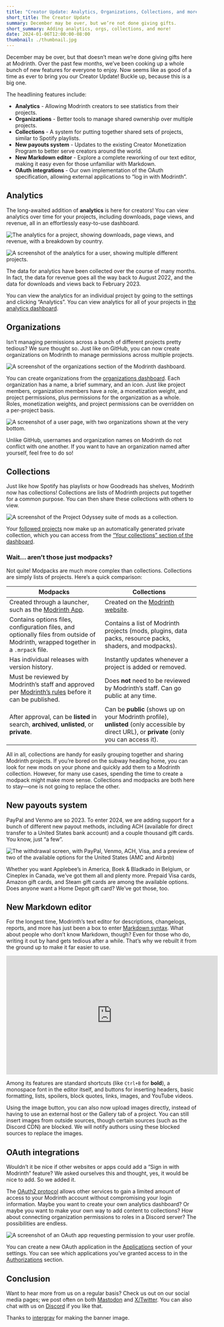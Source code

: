 ```yaml
---
title: "Creator Update: Analytics, Organizations, Collections, and more"
short_title: The Creator Update
summary: December may be over, but we’re not done giving gifts.
short_summary: Adding analytics, orgs, collections, and more!
date: 2024-01-06T12:00:00-08:00
thumbnail: ./thumbnail.jpg
---
```


December may be over, but that doesn’t mean we’re done giving gifts here at Modrinth. Over the past few months, we’ve been cooking up a whole bunch of new features for everyone to enjoy. Now seems like as good of a time as ever to bring you our Creator Update! Buckle up, because this is a big one.

The headlining features include:

- **Analytics** - Allowing Modrinth creators to see statistics from their projects.
- **Organizations** - Better tools to manage shared ownership over multiple projects.
- **Collections** - A system for putting together shared sets of projects, similar to Spotify playlists.
- **New payouts system** - Updates to the existing Creator Monetization Program to better serve creators around the world.
- **New Markdown editor** - Explore a complete reworking of our text editor, making it easy even for those unfamiliar with Markdown.
- **OAuth integrations** - Our own implementation of the OAuth specification, allowing external applications to “log in with Modrinth”.

## Analytics

The long-awaited addition of **analytics** is here for creators! You can view analytics over time for your projects, including downloads, page views, and revenue, all in an effortlessly easy-to-use dashboard.

![The analytics for a project, showing downloads, page views, and revenue, with a breakdown by country.](./project-analytics.jpg)

![A screenshot of the analytics for a user, showing multiple different projects.](./user-analytics.jpg)

The data for analytics have been collected over the course of many months. In fact, the data for revenue goes all the way back to August 2022, and the data for downloads and views back to February 2023.

You can view the analytics for an individual project by going to the settings and clicking “Analytics”. You can view analytics for all of your projects in [the analytics dashboard](/dashboard/analytics).

## Organizations

Isn’t managing permissions across a bunch of different projects pretty tedious? We sure thought so. Just like on GitHub, you can now create organizations on Modrinth to manage permissions across multiple projects.

![A screenshot of the organizations section of the Modrinth dashboard.](./organizations.jpg)

You can create organizations from the [organizations dashboard](/dashboard/organizations). Each organization has a name, a brief summary, and an icon. Just like project members, organization members have a role, a monetization weight, and project permissions, plus permissions for the organization as a whole. Roles, monetization weights, and project permissions can be overridden on a per-project basis.

![A screenshot of a user page, with two organizations shown at the very bottom.](./user-orgs.jpg)

Unlike GitHub, usernames and organization names on Modrinth do not conflict with one another. If you want to have an organization named after yourself, feel free to do so!

## Collections

Just like how Spotify has playlists or how Goodreads has shelves, Modrinth now has collections! Collections are lists of Modrinth projects put together for a common purpose. You can then share these collections with others to view.

![A screenshot of the Project Odyssey suite of mods as a collection.](./collections.jpg)

Your [followed projects](/collection/following) now make up an automatically generated private collection, which you can access from the [“Your collections” section of the dashboard](/dashboard/collections).

### Wait… aren’t those just modpacks?

Not quite! Modpacks are much more complex than collections. Collections are simply lists of projects. Here’s a quick comparison:

| Modpacks                                                                                                                          | Collections                                                                                                                                   |
| --------------------------------------------------------------------------------------------------------------------------------- | --------------------------------------------------------------------------------------------------------------------------------------------- |
| Created through a launcher, such as the [Modrinth App](/app).                                                                     | Created on the [Modrinth website](/dashboard/collections).                                                                                    |
| Contains options files, configuration files, and optionally files from outside of Modrinth, wrapped together in a `.mrpack` file. | Contains a list of Modrinth projects (mods, plugins, data packs, resource packs, shaders, and modpacks).                                      |
| Has individual releases with version history.                                                                                     | Instantly updates whenever a project is added or removed.                                                                                     |
| Must be reviewed by Modrinth’s staff and approved per [Modrinth’s rules](/legal/rules) before it can be published.                | Does **not** need to be reviewed by Modrinth’s staff. Can go public at any time.                                                              |
| After approval, can be **listed** in search, **archived**, **unlisted**, or **private**.                                          | Can be **public** (shows up on your Modrinth profile), **unlisted** (only accessible by direct URL), or **private** (only you can access it). |

All in all, collections are handy for easily grouping together and sharing Modrinth projects. If you’re bored on the subway heading home, you can look for new mods on your phone and quickly add them to a Modrinth collection. However, for many use cases, spending the time to create a modpack might make more sense. Collections and modpacks are both here to stay—one is not going to replace the other.

## New payouts system

PayPal and Venmo are so 2023. To enter 2024, we are adding support for a bunch of different new payout methods, including ACH (available for direct transfer to a United States bank account) and a couple thousand gift cards. You know, just “a few”.

![The withdrawal screen, with PayPal, Venmo, ACH, Visa, and a preview of two of the available options for the United States (AMC and Airbnb)](./payouts.jpg)

Whether you want Applebee’s in America, Boek & Bladkado in Belgium, or Cineplex in Canada, we’ve got them all and plenty more. Prepaid Visa cards, Amazon gift cards, and Steam gift cards are among the available options. Does anyone want a Home Depot gift card? We’ve got those, too.

## New Markdown editor

For the longest time, Modrinth’s text editor for descriptions, changelogs, reports, and more has just been a box to enter [Markdown syntax](https://en.wikipedia.org/wiki/Markdown). What about people who don’t know Markdown, though? Even for those who do, writing it out by hand gets tedious after a while. That’s why we rebuilt it from the ground up to make it far easier to use.

<iframe width="560" height="315" src="https://www.youtube.com/embed/X07M-IFsqbs?si=pUca7XGdvtdd4XlD" title="YouTube video player" frameborder="0" allow="accelerometer; autoplay; clipboard-write; encrypted-media; gyroscope; picture-in-picture; web-share" referrerpolicy="strict-origin-when-cross-origin" allowfullscreen></iframe>

Among its features are standard shortcuts (like `Ctrl+B` for **bold**), a monospace font in the editor itself, and buttons for inserting headers, basic formatting, lists, spoilers, block quotes, links, images, and YouTube videos.

Using the image button, you can also now upload images directly, instead of having to use an external host or the Gallery tab of a project. You can still insert images from outside sources, though certain sources (such as the Discord CDN) are blocked. We will notify authors using these blocked sources to replace the images.

## OAuth integrations

Wouldn’t it be nice if other websites or apps could add a “Sign in with Modrinth” feature? We asked ourselves this and thought, yes, it would be nice to add. So we added it.

The [OAuth2 protocol](https://en.wikipedia.org/wiki/OAuth) allows other services to gain a limited amount of access to your Modrinth account without compromising your login information. Maybe you want to create your own analytics dashboard? Or maybe you want to make your own way to add content to collections? How about connecting organization permissions to roles in a Discord server? The possibilities are endless.

![A screenshot of an OAuth app requesting permission to your user profile.](./oauth.jpg)

You can create a new OAuth application in the [Applications](/settings/applications) section of your settings. You can see which applications you’ve granted access to in the [Authorizations](/settings/authorizations) section.

## Conclusion

Want to hear more from us on a regular basis? Check us out on our social media pages; we post often on both [Mastodon](https://floss.social/@modrinth) and [X/Twitter](https://twitter.com/modrinth). You can also chat with us on [Discord](https://discord.modrinth.com) if you like that.

Thanks to [intergrav](https://github.com/intergrav) for making the banner image.
